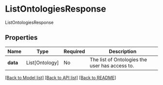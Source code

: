 # ListOntologiesResponse

ListOntologiesResponse

## Properties
| Name | Type | Required | Description |
| ------------ | ------------- | ------------- | ------------- |
**data** | List[Ontology] | No | The list of Ontologies the user has access to. |


[[Back to Model list]](../../README.md#documentation-for-models) [[Back to API list]](../../README.md#documentation-for-api-endpoints) [[Back to README]](../../README.md)
